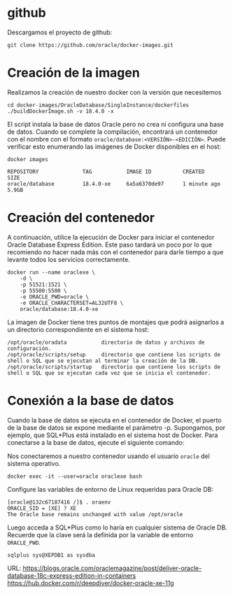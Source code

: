 # github

Descargamos el proyecto de github:
```
git clone https://github.com/oracle/docker-images.git
```

# Creación de la imagen

Realizamos la creación de nuestro docker con la versión que necesitemos
```
cd docker-images/OracleDatabase/SingleInstance/dockerfiles
./buildDockerImage.sh -v 18.4.0 -x
```

El script instala la base de datos Oracle pero no crea ni configura una base de datos. 
Cuando se complete la compilación, encontrará un contenedor con el nombre con el formato `oracle/database:<VERSIÓN>-<EDICIÓN>`. 
Puede verificar esto enumerando las imágenes de Docker disponibles en el host:
```
docker images

REPOSITORY              TAG           IMAGE ID          CREATED           SIZE
oracle/database         18.4.0-xe     6a5a6370de97      1 minute ago      5.9GB
```

# Creación del contenedor

A continuación, utilice la ejecución de Docker para iniciar el contenedor Oracle Database Express Edition. Este paso tardará un poco por lo que recomiendo no hacer nada más con el contenedor para darle tiempo a que levante todos los servicios correctamente.
```
docker run --name oraclexe \
    -d \
    -p 51521:1521 \
    -p 55500:5500 \
    -e ORACLE_PWD=oracle \
    -e ORACLE_CHARACTERSET=AL32UTF8 \
    oracle/database:18.4.0-xe
```

La imagen de Docker tiene tres puntos de montajes que podrá asignarlos a un directorio correspondiente en el sistema host:
```
/opt/oracle/oradata 	      directorio de datos y archivos de configuración.
/opt/oracle/scripts/setup     directorio que contiene los scripts de shell o SQL que se ejecutan al terminar la creación de la DB.
/opt/oracle/scripts/startup   directorio que contiene los scripts de shell o SQL que se ejecutan cada vez que se inicia el contenedor.
```

# Conexión a la base de datos

Cuando la base de datos se ejecuta en el contenedor de Docker, el puerto de la base de datos se expone mediante el parámetro -p. Supongamos, por ejemplo, que SQL*Plus está instalado en el sistema host de Docker. Para conectarse a la base de datos, ejecute el siguiente comando:

Nos conectaremos a nuestro contenedor usando el usuario `oracle` del sistema operativo.
```
docker exec -it --user=oracle oraclexe bash
```

Configure las variables de entorno de Linux requeridas para Oracle DB:
```
[oracle@132c67187416 /]$ . oraenv
ORACLE_SID = [XE] ? XE
The Oracle base remains unchanged with value /opt/oracle
```

Luego acceda a SQL*Plus como lo haría en cualquier sistema de Oracle DB. Recuerde que la clave será la definida por la variable de entorno `ORACLE_PWD`.
```
sqlplus sys@XEPDB1 as sysdba
```


URL: 
https://blogs.oracle.com/oraclemagazine/post/deliver-oracle-database-18c-express-edition-in-containers
https://hub.docker.com/r/deepdiver/docker-oracle-xe-11g


